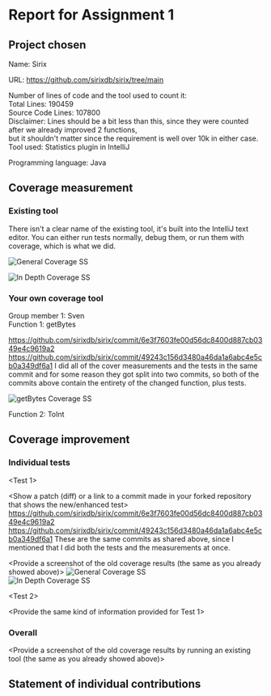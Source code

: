 # Report for Assignment 1

## Project chosen

Name: Sirix

URL: https://github.com/sirixdb/sirix/tree/main

Number of lines of code and the tool used to count it: <br/>
Total Lines: 190459 <br/>
Source Code Lines: 107800 <br/>
Disclaimer: Lines should be a bit less than this, since they were counted after we already improved 2 functions, <br/>
but it shouldn't matter since the requirement is well over 10k in either case. <br/>
Tool used: Statistics plugin in IntelliJ <br/>

Programming language: Java <br/>

## Coverage measurement

### Existing tool

There isn't a clear name of the existing tool, it's built into the IntelliJ text editor.
You can either run tests normally, debug them, or run them with coverage, which is what we did.

![General Coverage SS](https://github.com/Svhnn/sirixFork/tree/main/images/general-coverage-ss.png)

![In Depth Coverage SS](https://github.com/Svhnn/sirixFork/tree/main/images/in-depth-coverage-ss.png)

### Your own coverage tool

Group member 1: Sven <br/>
Function 1: getBytes

https://github.com/sirixdb/sirix/commit/6e3f7603fe00d56dc8400d887cb0349e4c9619a2 <br/>
https://github.com/sirixdb/sirix/commit/49243c156d3480a46da1a6abc4e5cb0a349df6a1
I did all of the cover measurements and the tests in the same commit and for some reason they got split into two commits,
so both of the commits above contain the entirety of the changed function, plus tests.

<Provide a screenshot of the coverage results output by the instrumentation>

![getBytes Coverage SS](https://github.com/Svhnn/sirixFork/tree/main/images/getBytes-coverage-result.png)

Function 2: ToInt <br/>



## Coverage improvement

### Individual tests

<The following is supposed to be repeated for each group member>

[//]: # (<Group member name>)

<Test 1>

<Show a patch (diff) or a link to a commit made in your forked repository that shows the new/enhanced test>
https://github.com/sirixdb/sirix/commit/6e3f7603fe00d56dc8400d887cb0349e4c9619a2
https://github.com/sirixdb/sirix/commit/49243c156d3480a46da1a6abc4e5cb0a349df6a1
These are the same commits as shared above, since I mentioned that I did both the tests and the measurements at once.

<Provide a screenshot of the old coverage results (the same as you already showed above)>
![General Coverage SS](https://github.com/Svhnn/sirixFork/tree/main/images/general-coverage-ss.png) <br/>
<Provide a screenshot of the new coverage results>
![In Depth Coverage SS](https://github.com/Svhnn/sirixFork/tree/main/images/in-depth-coverage-ss.png)

[//]: # (<State the coverage improvement with a number and elaborate on why the coverage is improved>)

<Test 2>

<Provide the same kind of information provided for Test 1>

### Overall

<Provide a screenshot of the old coverage results by running an existing tool (the same as you already showed above)>

[//]: # (<Provide a screenshot of the new coverage results by running the existing tool using all test modifications made by the group>)

## Statement of individual contributions

[//]: # (<Write what each group member did>)

